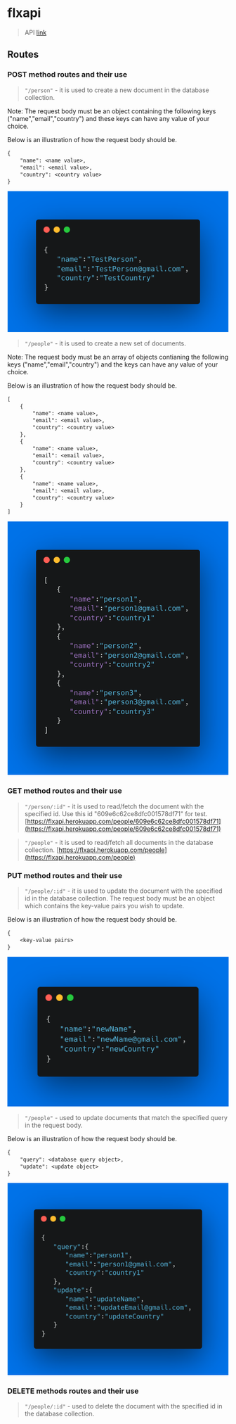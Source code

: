 # flxapi

> API
> [link](https://flxapi.herokuapp.com)

## Routes

### POST method routes and their use

> `"/person"` - it is used to create a new document in the database collection.

<p>Note: The request body must be an object containing the following keys ("name","email","country") and these keys can have any value of your choice.
<p>Below is an illustration of how the request body should be.

```
{
    "name": <name value>,
    "email": <email value>,
    "country": <country value>
}
```
![createPerson](/images/createPerson.png)


> `"/people"` - it is used to create a new set of documents.

<p>Note: The request body must be an array of objects contianing the following keys ("name","email","country") and the keys can have any value of your choice.

<p>Below is an illustration of how the request body should be.

```
[
    {
        "name": <name value>,
        "email": <email value>,
        "country": <country value>
    },
    {
        "name": <name value>,
        "email": <email value>,
        "country": <country value>
    },
    {
        "name": <name value>,
        "email": <email value>,
        "country": <country value>
    }
]
```
![createPeople](/images/createPeople.png)


### GET method routes and their use

> `"/person/:id"` - it is used to read/fetch the document with the specified id. Use this id "609e6c62ce8dfc001578df71" for test.
[https://flxapi.herokuapp.com/people/609e6c62ce8dfc001578df71](https://flxapi.herokuapp.com/people/609e6c62ce8dfc001578df71)

> `"/people"` - it is used to read/fetch all documents in the database collection.
[https://flxapi.herokuapp.com/people](https://flxapi.herokuapp.com/people)


### PUT method routes and their use

> `"/people/:id"` - it is used to update the document with the specified id in the database collection. The request body must be an object which contains the key-value pairs you wish to update.

<p>Below is an illustration of how the request body should be.

```
{
    <key-value pairs>
}
```
![updatePerson](/images/updatePerson.png)


> `"/people"` - used to update documents that match the specified query in the request body.

<p>Below is an illustration of how the request body should be.</p>

```
{
    "query": <database query object>,
    "update": <update object>
}
```
![updatePeople](/images/updatePeople.png)


### DELETE methods routes and their use

> `"/people/:id"` - used to delete the document with the specified id in the database collection.
